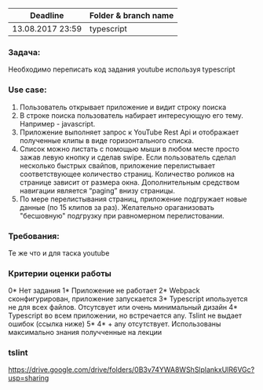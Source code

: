 | Deadline | Folder & branch name |
|----------|-------------|
| 13.08.2017 23:59| typescript |

### Задача:
Необходимо переписать код задания youtube используя typescript

### Use case:
1. Пользователь открывает приложение и видит строку поиска
2. В строке поиска пользователь набирает интересующую его тему. Например - javascript.
3. Приложение выполняет запрос к YouTube Rest Api и отображает полученные клипы в виде горизонтального списка.
4. Список можно листать с помощью мыши в любом месте просто зажав левую кнопку и сделав swipe. Если пользователь сделал несколько быстрых свайпов, приложение перелистывает соответствующее количество страниц. Количество роликов на странице зависит от размера окна. Дополнительным средством навигации является “paging” внизу страницы.
5. По мере перелистывания страниц, приложение подгружает новые данные (по 15 клипов за раз). Желательно ораганизовать "бесшовную" подгрузку при равномерном перелистовании.

### Требования:
Те же что и для таска youtube

### Критерии оценки работы
0* Нет задания
1* Приложение не работает
2* Webpack сконфигурирован, приложение запускается
3* Typescript ипользуется не для всех файлов. Отсутсвует или очень минимальный дизайн
4* Typescript во всем приложении, но встречается any. Tslint не выдает ошибок (ссылка ниже)
5* 4* + any отсутствует. Использованы максимально знания получченные на лекции

### tslint
https://drive.google.com/drive/folders/0B3v74YWA8WShSlplankxUlR6VGc?usp=sharing
